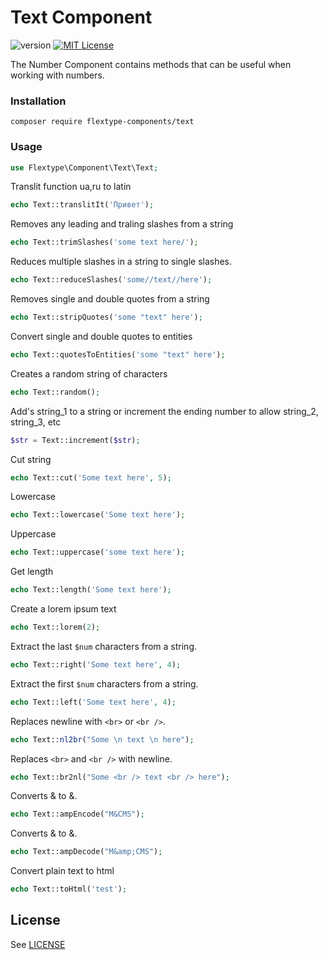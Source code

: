 # Text Component
![version](https://img.shields.io/badge/version-1.0.1-brightgreen.svg?style=flat-square "Version")
[![MIT License](https://img.shields.io/badge/license-MIT-blue.svg?style=flat-square)](https://github.com/flextype-components/text/blob/master/LICENSE)

The Number Component contains methods that can be useful when working with numbers.

### Installation

```
composer require flextype-components/text
```

### Usage

```php
use Flextype\Component\Text\Text;
```

Translit function ua,ru to latin
```php
echo Text::translitIt('Привет');
```

Removes any leading and traling slashes from a string
```php
echo Text::trimSlashes('some text here/');
```

Reduces multiple slashes in a string to single slashes.
```php
echo Text::reduceSlashes('some//text//here');
```

Removes single and double quotes from a string
```php
echo Text::stripQuotes('some "text" here');
```

Convert single and double quotes to entities
```php
echo Text::quotesToEntities('some "text" here');
```

Creates a random string of characters
```php
echo Text::random();
```

Add's string_1 to a string or increment the ending number to allow string_2, string_3, etc
```php
$str = Text::increment($str);
```

Cut string
```php
echo Text::cut('Some text here', 5);
```

Lowercase
```php
echo Text::lowercase('Some text here');
```

Uppercase
```php
echo Text::uppercase('some text here');
```

Get length
```php
echo Text::length('Some text here');
```

Create a lorem ipsum text
```php
echo Text::lorem(2);
```

Extract the last `$num` characters from a string.
```php
echo Text::right('Some text here', 4);
```

Extract the first `$num` characters from a string.
```php
echo Text::left('Some text here', 4);
```

Replaces newline with `<br>` or `<br />`.
```php
echo Text::nl2br("Some \n text \n here");
```

Replaces `<br>` and `<br />` with newline.
```php
echo Text::br2nl("Some <br /> text <br /> here");
```

Converts & to &amp;.
```php
echo Text::ampEncode("M&CMS");
```

Converts &amp; to &.
```php
echo Text::ampDecode("M&amp;CMS");
```

Convert plain text to html
```php
echo Text::toHtml('test');
```

## License
See [LICENSE](https://github.com/flextype-components/text/blob/master/LICENSE)
